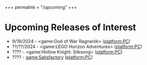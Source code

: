 +++
permalink = "/upcoming"
+++

# Upcoming Releases of Interest

* 9/19/2024 - <game:God of War Ragnarök> (<platform:PC>)
* ??/??/2024 - <game:LEGO Horizon Adventures> (<platform:PC>)
* ???? - <game:Hollow Knight: Silksong> (<platform:PC>)
* ???? - <game:Satisfactory> (<platform:PC>)
